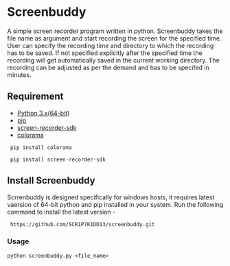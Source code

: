 # Screenbuddy
A simple screen recorder program written in python. Screenbuddy takes the file name as argument and start recording the screen for the specified time. User can specify the recording time and directory to which the recording has to be saved. If not specified explicitly after the specified time the recording will get automatically saved in the current working directory. The recording can be adjusted as per the demand and has to be specifed in minutes.

## Requirement
- [Python 3.x(64-bit)](python.org)
- [pip](https://pip.pypa.io/en/stable/installation/)
- [screen-recorder-sdk](https://pypi.org/project/screen-recorder-sdk/)
- [colorama](https://pypi.org/project/colorama/)

```
 pip install colorama
```

```
 pip install screen-recorder-sdk
```


## Install Screenbuddy
Scrrenbuddy is designed specifically for windows hosts, it requires latest vaersion of 64-bit python and pip installed in your system. Run the following command to install the latest version -

```
 https://github.com/SCR1P7K1DD13/screenbuddy.git
```
### Usage

``` 
python screenbuddy.py <file_name>
```
